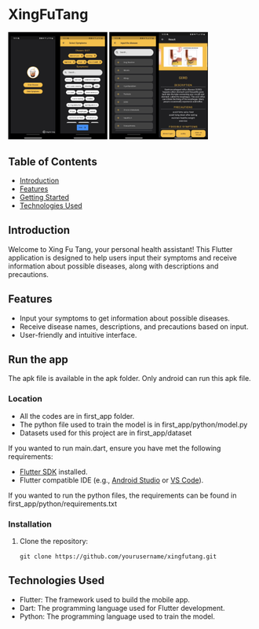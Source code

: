 # XingFuTang

<img src = "screenshots/1.jpeg" width = 20% height= 20%><img src = "screenshots/2.jpeg" width = 20% height= 20%>
<img src = "screenshots/3.jpeg" width = 20% height= 20%><img src = "screenshots/4.jpeg" width = 20% height= 20%>

## Table of Contents

- [Introduction](#introduction)
- [Features](#features)
- [Getting Started](#getting-started)
- [Technologies Used](#technologies-used)

## Introduction

Welcome to Xing Fu Tang, your personal health assistant! This Flutter application is designed to help users input their symptoms and receive information about possible diseases, along with descriptions and precautions.

## Features

- Input your symptoms to get information about possible diseases.
- Receive disease names, descriptions, and precautions based on input.
- User-friendly and intuitive interface.

## Run the app
The apk file is available in the apk folder.
Only android can run this apk file.

### Location
- All the codes are in first_app folder.
- The python file used to train the model is in first_app/python/model.py
- Datasets used for this project are in first_app/dataset

If you wanted to run main.dart, ensure you have met the following requirements:

- [Flutter SDK](https://flutter.dev/docs/get-started/install) installed.
- Flutter compatible IDE (e.g., [Android Studio](https://developer.android.com/studio) or [VS Code](https://code.visualstudio.com/)).

If you wanted to run the python files, the requirements can be found in first_app/python/requirements.txt

### Installation

1. Clone the repository:

   ```shell
   git clone https://github.com/yourusername/xingfutang.git
   
## Technologies Used

- Flutter: The framework used to build the mobile app.
- Dart: The programming language used for Flutter development.
- Python: The programming language used to train the model.
